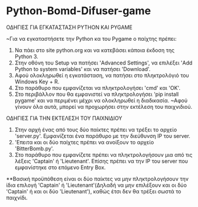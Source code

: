 # Python-Bomd-Difuser-game
ΟΔΗΓΙΕΣ ΓΙΑ ΕΓΚΑΤΑΣΤΑΣΗ PYTHON ΚΑΙ PYGAME

~Για να εγκαταστήσετε την Python κα του Pygame ο παίχτης πρέπει:
1) Να πάει στο site python.org και να κατεβάσει κάποια έκδοση της Python 3.
2) Στην οθόνη του Setup να πατήσει 'Advanced Settings', να επιλέξει 'Add Python to system variables' και να πατήσει 'Download'. 
3) Αφού ολοκληρωθεί η εγκατάσταση, να πατήσει στο πληκτρολόγιό του Windows Key + R.
4) Στο παράθυρο που εμφανίζεται να πληκτρολογήσει 'cmd' και 'ΟΚ'.
5) Στο περιβάλλον που θα εμφανιστεί να πληκτρολογήσει 'pip install pygame' και να περιμένει μέχρι να ολοκληρωθεί η διαδικασία.
~Αφού γίνουν όλα αυτά, μπορεί να προχωρήσει στην εκτέλεση του παιχνιδιού.


ΟΔΗΓΙΕΣ ΓΙΑ ΤΗΝ ΕΚΤΕΛΕΣΗ ΤΟΥ ΠΑΙΧΝΙΔΙΟΥ

1) Στην αρχή ένας από τους δύο παίκτες πρέπει να τρέξει το αρχείο 'server.py'. Εμφανίζεται ένα παράθυρο με την διεύθυνση IP του server.
2) 'Επειτα και οι δύο παίχτες πρέπει να ανοίξουν το αρχείο 'BitterBomb.py'.
3) Στο παράθυρο που εμφανίζετε πρέπει να πληκτρολογήσουν μια από τις λέξεις 'Captain' ή 'Lieutenant'. Επίσης πρέπει να την IP του server που
εμφανίστηκε στο επόμενο Entry Box.

**Βασική προϋπόθεση είναι οι δύο παίκτες να μην πληκτρολογήσουν την ίδια επιλογή 'Captain' ή 'Lieutenant'(Δηλαδή να μην επιλέξουν και οι δύο 'Captain'
ή και οι δύο 'Lieutenant'), καθώς έτσι δεν θα τρέξει σωστά το παιχνίδι.
